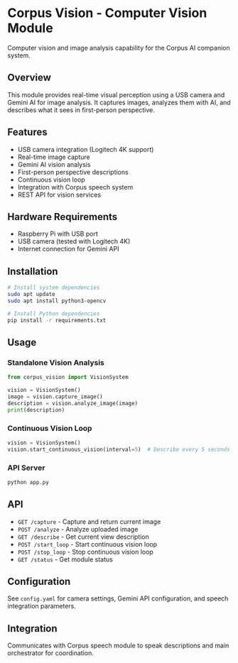 # Corpus Vision - Computer Vision Module

Computer vision and image analysis capability for the Corpus AI companion system.

## Overview

This module provides real-time visual perception using a USB camera and Gemini AI for image analysis. It captures images, analyzes them with AI, and describes what it sees in first-person perspective.

## Features

- USB camera integration (Logitech 4K support)
- Real-time image capture
- Gemini AI vision analysis
- First-person perspective descriptions
- Continuous vision loop
- Integration with Corpus speech system
- REST API for vision services

## Hardware Requirements

- Raspberry Pi with USB port
- USB camera (tested with Logitech 4K)
- Internet connection for Gemini API

## Installation

```bash
# Install system dependencies
sudo apt update
sudo apt install python3-opencv

# Install Python dependencies
pip install -r requirements.txt
```

## Usage

### Standalone Vision Analysis
```python
from corpus_vision import VisionSystem

vision = VisionSystem()
image = vision.capture_image()
description = vision.analyze_image(image)
print(description)
```

### Continuous Vision Loop
```python
vision = VisionSystem()
vision.start_continuous_vision(interval=5)  # Describe every 5 seconds
```

### API Server
```bash
python app.py
```

## API

- `GET /capture` - Capture and return current image
- `POST /analyze` - Analyze uploaded image
- `GET /describe` - Get current view description
- `POST /start_loop` - Start continuous vision loop
- `POST /stop_loop` - Stop continuous vision loop
- `GET /status` - Get module status

## Configuration

See `config.yaml` for camera settings, Gemini API configuration, and speech integration parameters.

## Integration

Communicates with Corpus speech module to speak descriptions and main orchestrator for coordination.